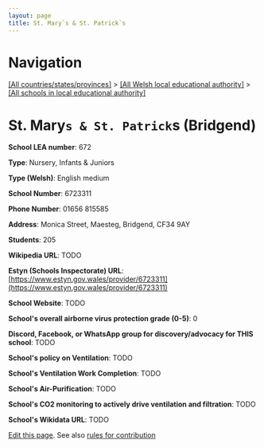 ```yaml
---
layout: page
title: St. Mary`s & St. Patrick`s
---
```

# Navigation

[[All countries/states/provinces]](../../..) > [[All Welsh local educational authority]](../..) > [[All schools in local educational authority]](..)

# St. Mary`s & St. Patrick`s (Bridgend)

**School LEA number**: 672

**Type**: Nursery, Infants & Juniors

**Type (Welsh)**: English medium

**School Number**: 6723311

**Phone Number**: 01656 815585

**Address**: Monica Street, Maesteg, Bridgend, CF34 9AY

**Students**: 205

**Wikipedia URL**: TODO

**Estyn (Schools Inspectorate) URL**: [https://www.estyn.gov.wales/provider/6723311](https://www.estyn.gov.wales/provider/6723311)

**School Website**: TODO

**School's overall airborne virus protection grade (0-5)**: 0

**Discord, Facebook, or WhatsApp group for discovery/advocacy for THIS school**: TODO

**School's policy on Ventilation**: TODO

**School's Ventilation Work Completion**: TODO

**School's Air-Purification**: TODO

**School's CO2 monitoring to actively drive ventilation and filtration**: TODO

**School's Wikidata URL**: TODO




[Edit this page](https://github.com/VentilationProject/Wales/edit/prif/./Bridgend/St._Mary`s_&_St._Patrick`s.md). See also [rules for contribution](../../../contribution-rules/)